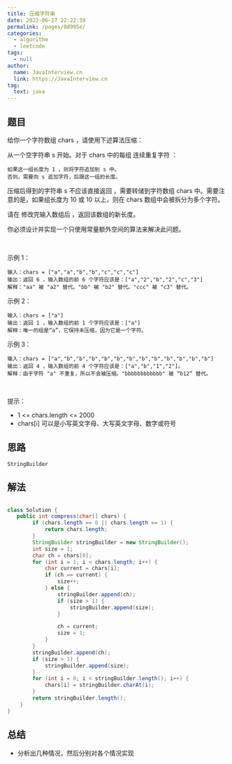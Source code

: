 ```yaml
---
title: 压缩字符串
date: 2022-06-17 22:22:59
permalink: /pages/8d995e/
categories: 
  - algorithm
  - leetcode
tags: 
  - null
author: 
  name: JavaInterview.cn
  link: https://JavaInterview.cn
tag: 
  text: java
---
```



## 题目

给你一个字符数组 chars ，请使用下述算法压缩：

从一个空字符串 s 开始。对于 chars 中的每组 连续重复字符 ：

    如果这一组长度为 1 ，则将字符追加到 s 中。
    否则，需要向 s 追加字符，后跟这一组的长度。
压缩后得到的字符串 s 不应该直接返回 ，需要转储到字符数组 chars 中。需要注意的是，如果组长度为 10 或 10 以上，则在 chars 数组中会被拆分为多个字符。

请在 修改完输入数组后 ，返回该数组的新长度。

你必须设计并实现一个只使用常量额外空间的算法来解决此问题。

 

示例 1：

    输入：chars = ["a","a","b","b","c","c","c"]
    输出：返回 6 ，输入数组的前 6 个字符应该是：["a","2","b","2","c","3"]
    解释："aa" 被 "a2" 替代。"bb" 被 "b2" 替代。"ccc" 被 "c3" 替代。
示例 2：

    输入：chars = ["a"]
    输出：返回 1 ，输入数组的前 1 个字符应该是：["a"]
    解释：唯一的组是“a”，它保持未压缩，因为它是一个字符。
示例 3：

    输入：chars = ["a","b","b","b","b","b","b","b","b","b","b","b","b"]
    输出：返回 4 ，输入数组的前 4 个字符应该是：["a","b","1","2"]。
    解释：由于字符 "a" 不重复，所以不会被压缩。"bbbbbbbbbbbb" 被 “b12” 替代。
 

提示：

- 1 <= chars.length <= 2000
- chars[i] 可以是小写英文字母、大写英文字母、数字或符号

## 思路

    StringBuilder

## 解法
```java

class Solution {
   public int compress(char[] chars) {
        if (chars.length == 0 || chars.length == 1) {
            return chars.length;
        }
        StringBuilder stringBuilder = new StringBuilder();
        int size = 1;
        char ch = chars[0];
        for (int i = 1; i < chars.length; i++) {
            char current = chars[i];
            if (ch == current) {
                size++;
            } else {
                stringBuilder.append(ch);
                if (size > 1) {
                    stringBuilder.append(size);
                }

                ch = current;
                size = 1;
            }
        }
        stringBuilder.append(ch);
        if (size > 1) {
            stringBuilder.append(size);
        }
        for (int i = 0; i < stringBuilder.length(); i++) {
            chars[i] = stringBuilder.charAt(i);
        }
        return stringBuilder.length();
    }
}
```

## 总结

- 分析出几种情况，然后分别对各个情况实现 
